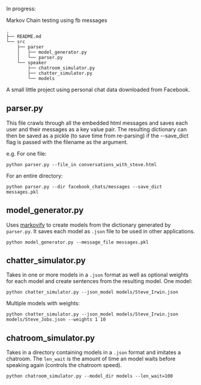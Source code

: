 In progress:

Markov Chain testing using fb messages
```
.
├── README.md
└── src
    ├── parser
    │   ├── model_generator.py
    │   └── parser.py           
    └── speaker
        ├── chatroom_simulator.py
        ├── chatter_simulator.py
        └── models
```


A small little project using personal chat data downloaded from Facebook.

## parser.py
This file crawls through all the embedded html messages and saves each user and their messages as a key value pair.
The resulting dictionary can then be saved as a pickle (to save time from re-parsing) if the --save_dict flag is passed
with the filename as the argument.

e.g.
For one file:
```
python parser.py --file_in conversations_with_steve.html
```

For an entire directory:
```
python parser.py --dir facebook_chats/messages --save_dict messages.pkl
```

## model_generator.py
Uses [markovify](https://github.com/jsvine/markovify) to create models from the dictionary generated by `parser.py`.
It saves each model as `.json` file to be used in other applications.

```
python model_generator.py --message_file messages.pkl 
```

## chatter_simulator.py
Takes in one or more models in a `.json` format as well as optional weights for each model and create sentences from the resulting model.
One model:
```
python chatter_simulator.py --json_model models/Steve_Irwin.json
```

Multiple models with weights:
```
python chatter_simulator.py --json_model models/Steve_Irwin.json models/Steve_Jobs.json --weights 1 10
```


## chatroom_simulator.py
Takes in a directory containing models in a `.json` format and imitates a chatroom. The `len_wait` is the amount of time an model waits before speaking again (controls the chatroom speed).
```
python chatroom_simulator.py --model_dir models --len_wait=100
```





